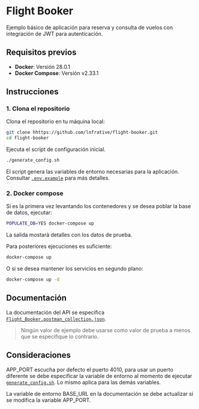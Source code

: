 # Flight Booker

Ejemplo básico de aplicación para reserva y consulta de vuelos con integración de JWT para autenticación.

## Requisitos previos

- **Docker**: Versión 28.0.1
- **Docker Compose**: Versión v2.33.1

## Instrucciones

### 1. Clona el repositorio

Clona el repositorio en tu máquina local:

```bash
git clone hhttps://github.com/lnfrative/flight-booker.git
cd flight-booker
```

Ejecuta el script de configuración inicial.

```bash
./generate_config.sh
```

El script genera las variables de entorno necesarias para la aplicación. Consultar [`.env.example`](./.env.example) para más detalles.


### 2. Docker compose

Si es la primera vez levantando los contenedores y se desea poblar la base de datos, ejecutar:

```bash
POPULATE_DB=YES docker-compose up
```

La salida mostará detalles con los datos de prueba.

Para posteriores ejecuciones es suficiente:

```bash
docker-compose up
```

O si se desea mantener los servicios en segundo plano:

```bash
docker-compose up -d
```

## Documentación

La documentación del API se especifica [`Flight_Booker.postman_collection.json`](./docs/Flight_Booker.postman_collection.json).

> Ningún valor de ejemplo debe usarse como valor de prueba a menos que se especifique lo contrario.

## Consideraciones

APP_PORT escucha por defecto el puerto 4010, para usar un puerto diferente se debe especificar la variable de entorno al momento de ejecutar [`generate_config.sh`](./generate_config.sh). Lo mismo aplica para las demás variables.

La variable de entorno BASE_URL en la documentación se debe actualizar si se modifica la variable APP_PORT.